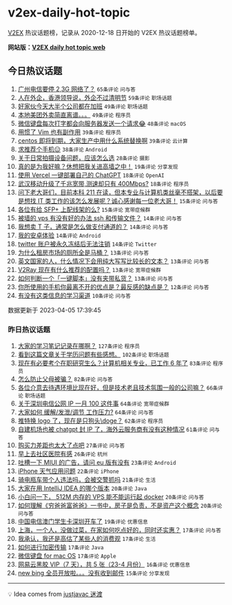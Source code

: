 # v2ex-daily-hot-topic

[V2EX](https://www.v2ex.com/) 热议话题榜，记录从 2020-12-18 日开始的 V2EX 热议话题榜单。

**网站版：[V2EX daily hot topic web](https://boojack.github.io/v2ex-daily-hot-topic-web/)**

## 今日热议话题

<!-- TODAY BEGIN -->

1. [广州电信要停 2,3G 网络了？](https://www.v2ex.com/t/929917) `65条评论` `问与答`
1. [人在外企，香港领导说，外企不过清明节](https://www.v2ex.com/t/929948) `59条评论` `职场话题`
1. [好家伙今天大半个公司都在加班](https://www.v2ex.com/t/929921) `49条评论` `职场话题`
1. [本地美团外卖简直离谱。。。](https://www.v2ex.com/t/929963) `49条评论` `程序员`
1. [微信键盘每次打字都会向服务器发送一个请求😂](https://www.v2ex.com/t/930008) `48条评论` `macOS`
1. [用惯了 Vim 也有副作用](https://www.v2ex.com/t/929928) `39条评论` `程序员`
1. [centos 即将到期，大家生产中用什么系统替换啊](https://www.v2ex.com/t/930047) `39条评论` `云计算`
1. [求推荐个手机😑](https://www.v2ex.com/t/929937) `38条评论` `Android`
1. [关于日常拍摄设备问题，应该怎么选](https://www.v2ex.com/t/929912) `28条评论` `摄影`
1. [真的是为我好嘛？休想把我关进高墙之中！](https://www.v2ex.com/t/930064) `19条评论` `分享发现`
1. [使用 Vercel 一键部署自己的 ChatGPT](https://www.v2ex.com/t/929971) `18条评论` `OpenAI`
1. [武汉移动升级了千兆宽带,测速却只有 400Mbps?](https://www.v2ex.com/t/929932) `18条评论` `程序员`
1. [问下老大哥们，目前本科 211 在读，但本专业与计算机类丝毫不搭架，以后要是想找 IT 类工作的该怎么发展呢？诚心感谢每一位老大哥！](https://www.v2ex.com/t/929980) `15条评论` `问与答`
1. [各位有给 SFP+ 上配线架的么?](https://www.v2ex.com/t/929952) `15条评论` `宽带症候群`
1. [被墙的 vps 有没有好的办法 ssh 和传输文件？](https://www.v2ex.com/t/930087) `14条评论` `问与答`
1. [我想卖 T 子，通常是怎么做支付通道的？](https://www.v2ex.com/t/930076) `14条评论` `问与答`
1. [我的安卓体验](https://www.v2ex.com/t/929987) `14条评论` `Android`
1. [twitter 账户被永久冻结后无法注销](https://www.v2ex.com/t/929900) `14条评论` `Twitter`
1. [为什么租房市场的厕所全是马桶？](https://www.v2ex.com/t/930055) `13条评论` `问与答`
1. [英文国家的人，什么情况下会用纯大写写比较长的文本？](https://www.v2ex.com/t/930049) `13条评论` `问与答`
1. [V2Ray 现在有什么推荐的配置吗？](https://www.v2ex.com/t/929974) `13条评论` `宽带症候群`
1. [如何判断一个「一键脚本」没有夹带私货？](https://www.v2ex.com/t/929902) `13条评论` `问与答`
1. [你所使用的手机你最离不开的优点是？最反感的缺点是？](https://www.v2ex.com/t/930057) `12条评论` `问与答`
1. [有没有这类信息的学习渠道](https://www.v2ex.com/t/930086) `10条评论` `问与答`

数据更新于 2023-04-05 17:39:45

<!-- TODAY END -->

### 昨日热议话题

<!-- YESTERDAY BEGIN -->

1. [大家的学习笔记记录在哪啊？](https://www.v2ex.com/t/929711) `127条评论` `程序员`
1. [看到这篇文章关于学历问题有些感想。](https://www.v2ex.com/t/929581) `102条评论` `职场话题`
1. [现在有必要考个在职研究生么？计算机相关专业，已工作 6 年了](https://www.v2ex.com/t/929591) `83条评论` `程序员`
1. [怎么防止父母被骗？](https://www.v2ex.com/t/929669) `82条评论` `问与答`
1. [各位介意去待遇环境比现在好，但是技术老且技术氛围一般的公司嘛？](https://www.v2ex.com/t/929576) `66条评论` `职场话题`
1. [关于深圳电信公网 IP 一月 100 这件事](https://www.v2ex.com/t/929678) `64条评论` `宽带症候群`
1. [大家如何 缓解/发泄/调节 工作压力?](https://www.v2ex.com/t/929716) `64条评论` `问与答`
1. [推特换 logo 了，现在是只狗头\doge？](https://www.v2ex.com/t/929599) `62条评论` `程序员`
1. [自建机场也被 chatgpt 封 IP 了，海外云服务商有没有这种情况](https://www.v2ex.com/t/929613) `61条评论` `问与答`
1. [购买力差距也太大了点吧](https://www.v2ex.com/t/929755) `27条评论` `问与答`
1. [早上去社区医院有感](https://www.v2ex.com/t/929586) `26条评论` `杭州`
1. [吐槽一下 MIUI 的广告，请问 eu 版有没有](https://www.v2ex.com/t/929633) `23条评论` `Android`
1. [iPhone 天气应用问题](https://www.v2ex.com/t/929803) `22条评论` `iPhone`
1. [骑电瓶车带个人违法吗，会被交警抓吗](https://www.v2ex.com/t/929739) `21条评论` `生活`
1. [大家在用 IntelliJ IDEA 的哪个版本](https://www.v2ex.com/t/929849) `20条评论` `Java`
1. [小白问一下， 512M 内存的 VPS 能不能运行起 docker](https://www.v2ex.com/t/929811) `20条评论` `问与答`
1. [如何理解《穷爸爸富爸爸》一书中，房子是负责，不是资产这个概念](https://www.v2ex.com/t/929733) `20条评论` `问与答`
1. [中国电信澳门学生卡深圳开车了](https://www.v2ex.com/t/929664) `19条评论` `优惠信息`
1. [上海，一个人，没做过菜，在家如何吃点好的，同时还实惠？](https://www.v2ex.com/t/929844) `17条评论` `问与答`
1. [我承认，我还是高估了某些人的消费观](https://www.v2ex.com/t/929840) `17条评论` `生活`
1. [如何进行加密传输](https://www.v2ex.com/t/929649) `17条评论` `Java`
1. [微信键盘 for mac OS](https://www.v2ex.com/t/929592) `17条评论` `Apple`
1. [网易云黑胶 VIP（7 天），共 5 张（23-4 月份）](https://www.v2ex.com/t/929584) `16条评论` `优惠信息`
1. [new bing 全员开放啦。。。没有收到邮件](https://www.v2ex.com/t/929829) `15条评论` `分享发现`

<!-- YESTERDAY END -->

---

💡 Idea comes from [justjavac 迷渡](https://github.com/justjavac/)
